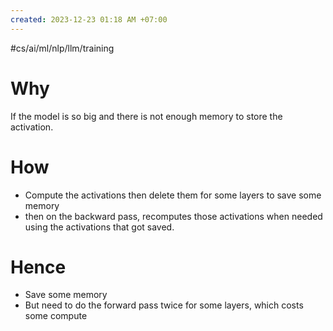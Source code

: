 ```yaml
---
created: 2023-12-23 01:18 AM +07:00
---
```

#cs/ai/ml/nlp/llm/training 

# Why
If the model is so big and there is not enough memory to store the activation. 

# How
 - Compute the activations then delete them for some layers to save some memory
 - then on the backward pass, recomputes those activations when needed using the activations that got saved.

# Hence
- Save some memory
- But need to do the forward pass twice for some layers, which costs some compute
